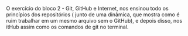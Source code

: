 O exercício do bloco 2 - Git, GitHub e Internet, nos ensinou todo os princípios dos repositórios ( junto de uma dinâmica, que mostra como é ruim trabalhar em um mesmo arquivo sem o GitHub), e depois disso, nos itHub assim como os comandos de git no terminal.
